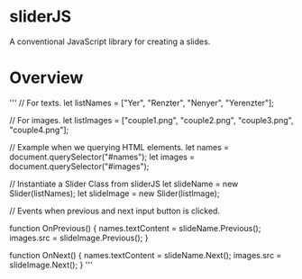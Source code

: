 # sliderJS
A conventional JavaScript library for creating a slides.

# Overview 

'''
// For texts.
let listNames = ["Yer", "Renzter", "Nenyer", "Yerenzter"];

// For images.
let listImages = ["couple1.png", "couple2.png", "couple3.png", "couple4.png"];

// Example when we querying HTML elements.
let names = document.querySelector("#names");
let images = document.querySelector("#images");

// Instantiate a Slider Class from sliderJS
let slideName = new Slider(listNames);
let slideImage = new Slider(listImage);

// Events when previous and next input button is clicked.

function OnPrevious() {
    names.textContent = slideName.Previous();
    images.src = slideImage.Previous();
}

function OnNext() {
    names.textContent = slideName.Next();
    images.src = slideImage.Next();
}
'''
